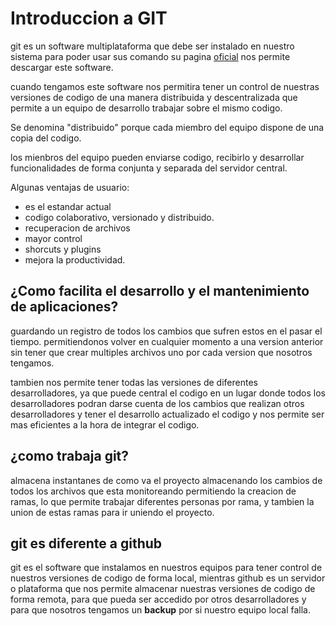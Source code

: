# Introduccion a GIT

git es un software multiplataforma que debe ser instalado en nuestro sistema para poder usar sus comando su pagina [oficial](https://git-scm.com/) nos permite descargar este software.

cuando tengamos este software nos permitira tener un control de nuestras versiones de codigo de una manera distribuida y descentralizada que permite a un equipo de desarrollo trabajar sobre el mismo codigo.

Se denomina "distribuido" porque cada miembro del equipo dispone de una copia del codigo.

los mienbros del equipo pueden enviarse codigo, recibirlo y desarrollar funcionalidades de forma conjunta y separada del servidor central.

Algunas ventajas de usuario:

+ es el estandar actual
+ codigo colaborativo, versionado y distribuido.
+ recuperacion de archivos
+ mayor control
+ shorcuts y plugins
+ mejora la productividad.


## ¿Como facilita el desarrollo y el mantenimiento de aplicaciones?

guardando un registro de todos los cambios que sufren estos en el pasar el tiempo. permitiendonos volver en cualquier momento a una version anterior sin tener que crear multiples archivos uno por cada version que nosotros tengamos. 

tambien nos permite tener todas las versiones de diferentes desarrolladores, ya que puede central el codigo en un lugar donde todos los desarrolladores podran darse cuenta de los cambios que realizan otros desarrolladores y tener el desarrollo actualizado el codigo y nos permite ser mas eficientes a la hora de integrar el codigo.
    
## ¿como trabaja git?
    
almacena instantanes de como va el proyecto almacenando los cambios de todos los archivos que esta monitoreando permitiendo la creacion de ramas, lo que permite trabajar diferentes personas por rama, y tambien la union de estas ramas para ir uniendo el proyecto.

## git es diferente a github

git es el software que instalamos en nuestros equipos para tener control de nuestros versiones de codigo de forma local, mientras github es un servidor o plataforma que nos permite almacenar nuestras versiones de codigo de forma remota, para que pueda ser accedido por otros desarrolladores y para que nosotros tengamos un **backup** por si nuestro equipo local falla. 
